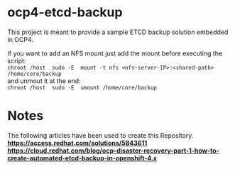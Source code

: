 # ocp4-etcd-backup
This project is meant to provide a sample ETCD backup solution embedded in OCP4.

If you want to add an NFS mount just add the mount before executing the script: <br />
```chroot /host  sudo -E  mount -t nfs <nfs-server-IP>:<shared-path> /home/core/backup``` <br />
and unmout it at the end: <br />
```chroot /host  sudo -E  umount /home/core/backup```

# Notes
The following articles have been used to create this Repository. <br />
**https://access.redhat.com/solutions/5843611**  <br />
**https://cloud.redhat.com/blog/ocp-disaster-recovery-part-1-how-to-create-automated-etcd-backup-in-openshift-4.x** <br />
